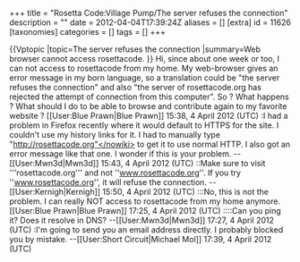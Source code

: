 +++
title = "Rosetta Code:Village Pump/The server refuses the connection"
description = ""
date = 2012-04-04T17:39:24Z
aliases = []
[extra]
id = 11626
[taxonomies]
categories = []
tags = []
+++

{{Vptopic
|topic=The server refuses the connection
|summary=Web browser cannot access rosettacode.
}}
Hi, since about one week or too, I can not access to rosettacode from my home. My web-browser gives an error message in my born language, so a translation could be "the server refuses the connection" and also "the server of rosettacode.org has rejected the attempt of connection from this computer". So ? What happens ? What should I do to be able to browse and contribute again to my favorite website ? [[User:Blue Prawn|Blue Prawn]] 15:38, 4 April 2012 (UTC)
:I had a problem in Firefox recently where it would default to HTTPS for the site. I couldn't use my history links for it. I had to manually type <nowiki>"http://rosettacode.org"</nowiki> to get it to use normal HTTP. I also got an error message like that one. I wonder if this is your problem. --[[User:Mwn3d|Mwn3d]] 15:43, 4 April 2012 (UTC)
::Make sure to visit '''rosettacode.org''' and not ''www.rosettacode.org''. If you try ''www.rosettacode.org'', it will refuse the connection. --[[User:Kernigh|Kernigh]] 15:50, 4 April 2012 (UTC)
:::No, this is not the problem. I can really NOT access to rosettacode from my home anymore. [[User:Blue Prawn|Blue Prawn]] 17:25, 4 April 2012 (UTC)
::::Can you ping it? Does it resolve in DNS? --[[User:Mwn3d|Mwn3d]] 17:27, 4 April 2012 (UTC)
:I'm going to send you an email address directly. I probably blocked you by mistake. --[[User:Short Circuit|Michael Mol]] 17:39, 4 April 2012 (UTC)
